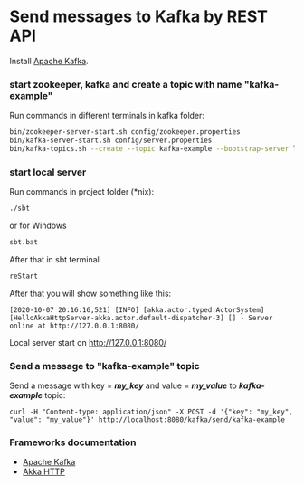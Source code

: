 # Send messages to Kafka by REST API

Install [Apache Kafka]. 

### start zookeeper, kafka and create a topic with name "kafka-example"
Run commands in different terminals in kafka folder:
``` sh
bin/zookeeper-server-start.sh config/zookeeper.properties
bin/kafka-server-start.sh config/server.properties
bin/kafka-topics.sh --create --topic kafka-example --bootstrap-server localhost:9092 --replication-factor 1 --partitions 10
```

### start local server
Run commands in project folder (*nix):
``` sh
./sbt
```
or for Windows
``` sh
sbt.bat
```
After that in sbt terminal
``` sh
reStart
```
After that you will show something like this:
```
[2020-10-07 20:16:16,521] [INFO] [akka.actor.typed.ActorSystem] [HelloAkkaHttpServer-akka.actor.default-dispatcher-3] [] - Server online at http://127.0.0.1:8080/
```
Local server start on http://127.0.0.1:8080/

### Send a message to "kafka-example" topic
Send a message with key = **_my_key_** and value = _**my_value**_ to _**kafka-example**_ topic:
```
curl -H "Content-type: application/json" -X POST -d '{"key": "my_key", "value": "my_value"}' http://localhost:8080/kafka/send/kafka-example
```

### Frameworks documentation
- [Apache Kafka]
- [Akka HTTP]

[Apache Kafka]: https://kafka.apache.org/documentation/#quickstart
[Akka HTTP]: https://developer.lightbend.com/guides/akka-http-quickstart-scala/index.html